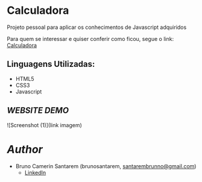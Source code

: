 # Calculadora
Projeto pessoal para aplicar os conhecimentos de Javascript adquiridos

Para quem se interessar e quiser conferir como ficou, segue o link:
[Calculadora](link)

## Linguagens Utilizadas:

* HTML5
* CSS3
* Javascript

## *WEBSITE DEMO*
![Screenshot (1)](link imagem)

# *Author*

* Bruno Camerin Santarem (brunosantarem, santarembrunno@gmail.com)
  - [LinkedIn](https://www.linkedin.com/in/bruno-santarem-bbb2aa1ab/)

